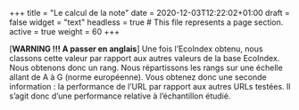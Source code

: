 +++
title = "Le calcul de la note"
date = 2020-12-03T12:22:02+01:00
draft = false
widget = "text"
headless = true  # This file represents a page section.
active = true
weight = 60
+++

[**WARNING !!! A passer en anglais**] Une fois l’EcoIndex obtenu, nous classons cette valeur par rapport aux autres
valeurs de la base EcoIndex. Nous obtenons donc un rang. Nous répartissons les rangs sur une échelle allant de A à G
(norme européenne). Vous obtenez donc une seconde information : la performance de l’URL par rapport aux autres URLs
testées. Il s’agit donc d’une performance relative à l’échantillon étudié.
